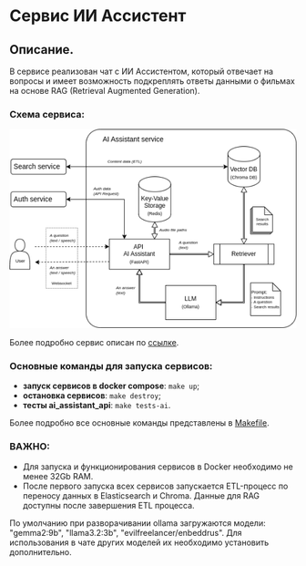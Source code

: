 # Сервис ИИ Ассистент

## Описание.
В сервисе реализован чат с ИИ Ассистентом, который отвечает на вопросы и имеет возможность подкреплять ответы данными о фильмах на основе RAG (Retrieval Augmented Generation).

### Схема сервиса:
![Сервис ИИ Ассистент](ChatAI_movies.png)

Более подробно сервис описан по [ссылке](fastapi_ai_assistant/README.md).

### Основные команды для запуска сервисов:

- **запуск сервисов в docker compose**: 
`make up`;
- **остановка сервисов**: 
`make destroy`;
- **тесты ai_assistant_api**:
`make tests-ai`.

Более подробно все основные команды представлены в [Makefile](Makefile).

### ВАЖНО:
- Для запуска и функционирования сервисов в Docker необходимо не менее 32Gb RAM.
- После первого запуска всех сервисов запускается ETL-процесс по переносу данных в Elasticsearch и Chroma. Данные для RAG доступны после завершения ETL процесса. 

По умолчанию при разворачивании ollama загружаются модели: "gemma2:9b", "llama3.2:3b", "evilfreelancer/enbeddrus". 
Для использования в чате других моделей их необходимо установить дополнительно. 
